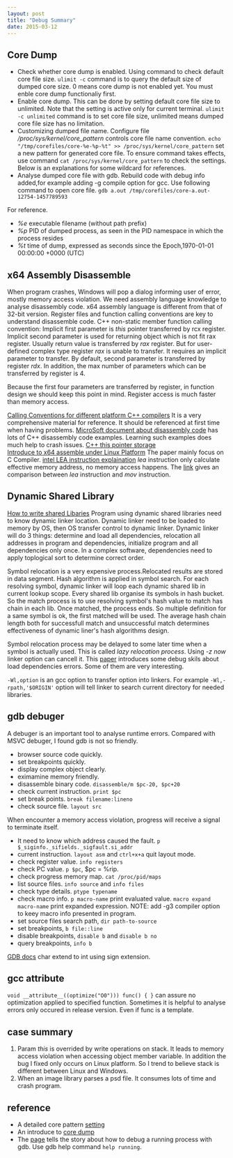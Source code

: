 ```yaml
---
layout: post
title: "Debug Summary" 
date: 2015-03-12
---
```


## Core Dump

- Check whether core dump is enabled. Using command to check default core file size.
  `ulimit -c` command is to query the default size of dumped core size. 0 means core
  dump is not enabled yet. You must enble core dump functionaliy first.
- Enable core dump. This can be done by setting default core file size
  to unlimited. Note that the setting is active only for current terminal.
  `ulimit -c unlimited` command is to set core file size, unlimited means
  dumped core file size has no limitation.
- Customizing dumped file name. Configure file */proc/sys/kernel/core_pattern*  controls core file name convention.
`echo "/tmp/corefiles/core-%e-%p-%t" >> /proc/sys/kernel/core_pattern` set a new pattern for generated core file. To ensure command takes effects, use command `cat /proc/sys/kernel/core_pattern` to check the settings. Below is an explanations for some wildcard for references.   
- Analyse dumped core file with gdb. Rebuild code with debug info added,for example adding -g compile option for gcc. 
Use following command to open core file. `gdb a.out /tmp/corefiles/core-a.out-12754-1457789593`

For reference.  

+ *%e*  executable filename (without path prefix) 
+ *%p*  PID of dumped process, as seen in the PID namespace in which the process resides
+ *%t*  time of dump, expressed as seconds since the Epoch,1970-01-01 00:00:00 +0000 (UTC)

## x64 Assembly Disassemble

   When program crashes, Windows will pop a dialog informing user of error,
   mostly memory access violation. We need assembly language knowledge to 
   analyse disassembly code. x64 assembly language is different from that of 
   32-bit version. Register files and function calling conventions are key 
   to understand disassemble code. C++ non-static member function calling 
   convention: Implicit first parameter is *this* pointer transferred by 
   rcx register. Implicit second parameter is used for returning object 
   which is not fit rax register. Usually return value is transferred by 
   *rax* register. But for user-defined complex type register *rax* is unable 
   to transfer. It requires an implicit parameter to transfer. By default, 
   second parameter is transferred by register *rdx*. In addition, the max 
   number of parameters which can be transferred by register is 4.

   Because the first four parameters are transferred by register, in function 
   design we should keep this point in mind. Register access is much faster than 
   memory access.

[Calling Conventions for different platform C++ compilers](http://www.agner.org/optimize/calling_conventions.pdf) It is a very
comprehensive material for reference. It should be referenced at first time when having problems. 
[MicroSoft document about disassembly code](https://msdn.microsoft.com/en-us/library/windows/hardware/ff538083(v=vs.85).aspx) 
has lots of C++ disassembly code examples. Learning such examples does much help to crash issues.
[C++ this pointer storage](http://stackoverflow.com/questions/16585562/where-is-the-this-pointer-stored-in-computer-memory)     
[Introduce to x64 assemble under Linux Platform](https://cs.nyu.edu/courses/fall11/CSCI-GA.2130-001/x64-intro.pdf) The paper 
mainly focus on C Compiler. 
[intel LEA instruction explaination](https://courses.engr.illinois.edu/ece390/archive/spr2002/books/labmanual/inst-ref-lea.html) 
*lea* instruction only calculate effective memory address, no memory 
access happens.
The [link](http://stackoverflow.com/questions/1699748/what-is-the-difference-between-mov-and-lea) 
gives an comparison between *lea* instruction and *mov* instruction.


## Dynamic Shared Library

[How to write shared Libaries](https://www.akkadia.org/drepper/dsohowto.pdf) 
Program using dynamic shared libraries need to know dynamic linker location. 
Dynamic linker need to be loaded to memory by OS, then OS transfer control to 
dynamic linker.     Dynamic linker will do 3 things: determine and load all 
dependencies, relocation all addresses in program and dependencies, initialize 
program and all dependencies only once.      In a complex software, dependencies 
need to apply toplogical sort to determine correct order. 

Symbol relocation is a very expensive process.Relocated results are stored in data segment.
Hash algorithm is applied in symbol search. For each resolving symbol, dynamic 
linker will loop each dynamic shared lib in current lookup scope. Every shared lib 
organise its symbols in hash bucket. So the match process is to use resolving symbol's
hash value to match has chain in each lib. Once matched, the process ends. 
So multiple definition for a same symbol is ok, the first matched will be used. 
The average hash chain length both for successfull match and unsuccessful match 
determines effectiveness of dynamic liner's hash algorithms design.

Symbol relocation process may be delayed to some later time when a symbol is 
actually used. This is called *lazy relocation process*. Using *-z now* linker 
option can cancell it.  This [paper](https://cseweb.ucsd.edu/~gbournou/CSE131/the_inside_story_on_shared_libraries_and_dynamic_loading.pdf)
introduces some debug skils about load dependencies errors. Some of them 
are very interesting.

`-Wl,option` is an gcc option to transfer option into linkers. For example
`-Wl,-rpath,'$ORIGIN'` option will tell linker to search current directory
for needed libraries.

## gdb debuger
A debuger is an important tool to analyse runtime errors.
Compared with MSVC debuger, I found gdb is not so friendly.

- browser source code quickly.
- set breakpoints quickly.
- display complex object clearly.
- eximamine memory friendly.
- disassemble binary code. `disassemble/m $pc-20, $pc+20`
- check current instruction. `print $pc`
- set break points. `break filename:lineno`
- check source file. `layout src` 

When encounter a memory access violation, progress will receive a signal to 
terminate itself. 

+ It need to know which address caused the fault. `p $_siginfo._sifields._sigfault.si_addr`
+ current instruction. `layout asm` and `ctrl+x+a` quit layout mode.
+ check register value. `info registers`
+ check PC value. `p $pc`, $pc = %rip.
+ check progress memory map. `cat /proc/pid/maps`
+ list source files. `info source` and `info files`
+ check type details. `ptype typename`
+ check macro info. `p macro-name` print evaluated value.
  `macro expand macro-name` print expanded expression.
  NOTE: add -g3 compiler option to keey macro info presented
  in program.
+ set source files search path, `dir path-to-source`
+ set breakpoints, `b file::line`
+ disable breakpoints, `disable b` and `disable b no`
+ query breakpoints, `info b`

[GDB docs](http://sourceware.org/gdb/current/onlinedocs/gdb/)
char extend to int using sign extension.

## gcc __attribute__
`void __attribute__((optimize("O0"))) func() { }` can assure no optimization 
applied to specified function. Sometimes it is helpful to analyse errors only 
occured in release version. Even if func is a template.

## case summary
1. Param *this* is overrided by write operations on stack. It leads to memory
   access violation when accessing object member variable. In addition the
   bug I fixed only occurs on Linux platform. So I trend to believe stack is
   different between Linux and Windows.
2. When an image library parses a psd file. It consumes lots of time and crash
   program. 

## reference
- A detailed core pattern [setting](http://man7.org/linux/man-pages/man5/core.5.html) 
- An introduce to [core dump](http://www.cnblogs.com/hazir/p/linxu_core_dump.html)    
- The [page](http://dirac.org/linux/gdb/06-Debugging_A_Running_Process.php)
  tells the story about how to debug a running process with gdb. Use gdb help command
  `help running`.



